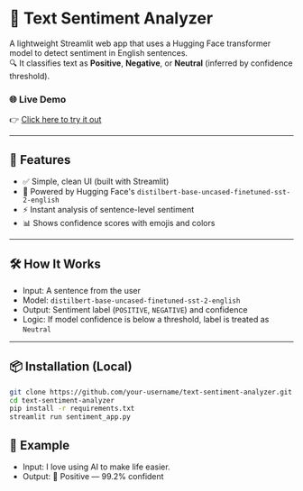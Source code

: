 # 🧠 Text Sentiment Analyzer

A lightweight Streamlit web app that uses a Hugging Face transformer model to detect sentiment in English sentences.  
🔍 It classifies text as **Positive**, **Negative**, or **Neutral** (inferred by confidence threshold).

### 🌐 Live Demo

👉 [Click here to try it out](https://text-sentimentanalyzer.streamlit.app/)

---

## 🚀 Features

- ✅ Simple, clean UI (built with Streamlit)
- 🤖 Powered by Hugging Face's `distilbert-base-uncased-finetuned-sst-2-english`
- ⚡ Instant analysis of sentence-level sentiment
- 📊 Shows confidence scores with emojis and colors

---


## 🛠️ How It Works

- Input: A sentence from the user
- Model: `distilbert-base-uncased-finetuned-sst-2-english`
- Output: Sentiment label (`POSITIVE`, `NEGATIVE`) and confidence
- Logic: If model confidence is below a threshold, label is treated as `Neutral`

---

## 📦 Installation (Local)

```bash
git clone https://github.com/your-username/text-sentiment-analyzer.git
cd text-sentiment-analyzer
pip install -r requirements.txt
streamlit run sentiment_app.py
```
## 🧪 Example
  - Input: I love using AI to make life easier.
  - Output: 🙂 Positive — 99.2% confident
